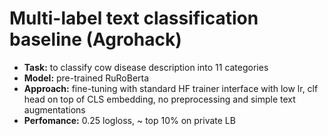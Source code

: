 # Multi-label text classification baseline (Agrohack)
- **Task:** to classify cow disease description into 11 categories
- **Model:** pre-trained RuRoBerta
- **Approach:** fine-tuning with standard HF trainer interface with low lr, clf head on top of CLS embedding, no preprocessing and simple text augmentations 
- **Perfomance:** 0.25 logloss, ~ top 10% on private LB

